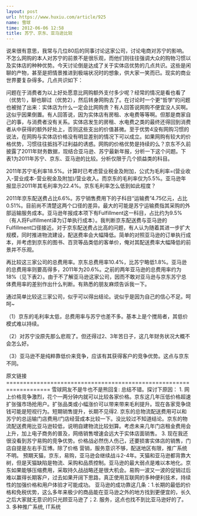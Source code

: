 ```yaml
---
layout: post
url: https://www.huxiu.com/article/925
name: 雪球
time: 2012-06-06 12:58
title: 苏宁、京东、亚马逊比较
---
```

说来很有意思，我常与几位80后的同事讨论这家公司，讨论电商对苏宁的影响。不怎么网购的本人对苏宁的前景不是很乐观，而他们则往往强调大众的购物习惯以及实体店的种种优势。今天讨论倒是达成了关于实体店优势的几点共识。这些是闲聊的产物，甚至是把情景推进到极端状况时的想象，供大家一笑而已。现实的商业世界要复杂得多。几点共识如下：

问题在于消费者为以上好处愿意比网购额外支付多少呢？经常的情况是看也看了（优势1），聊也聊过（优势2），然后转身网购去了。在讨论时一个更“哲学”的问题也被抛了出来：实体店为什么一定会比网购贵？有人回答说网购不便宜没人买啊。这似乎因果倒置。有人回答说，因为实体店有房租、水电费等等啊。但那是商家自己的事，与消费者没有关系。实体店发生的房租、水电费之类的最终还得回到消费者从中获得的额外好处上，否则这些支出的价值甚微。至于优势4没有网购习惯的说法，在网购与实体店价格没有明显差别的情况下可以成立。如果网购有较大的价格优势，习惯往往抵挡不过利益的诱惑。网购的价格优势是持续的么？京东不久前披露了2011年财务数据，现结合亚马逊、苏宁最新年报，分析一下这个问题。下表1为2011年苏宁、京东、亚马逊的比较。分析仅限于几个损益类的科目。

2011年苏宁毛利率18.5%。计算时已考虑营业税金及附加，公式为毛利率=(营业收入-营业成本-营业税金及附加)/营业收入。而京东的毛利率仅为5.5%。亚马逊年报显示2011年其毛利率为22.4%。京东毛利率怎么低到如此程度？

2011年京东配送费占比6.6%。苏宁销售费用下的子科目“运输费”4.75亿元，占比0.51%。目前尚不清楚这两个口径的差异。最大的可能是苏宁运输费指其采购的外部运输服务成本。亚马逊年报成本项下有Fulfillment这一科目，占比约为9.5%（有人将Fulfillment译为订单执行成本）。我判断京东配送费与亚马逊的Fulfillment口径接近。对于京东配送费占比高的问题，有人认为随着其进一步扩大规模，同时推进物流建设，配送费率会大幅降低。简单的对照亚马逊的订单执行成本，并考虑到京东的图书、百货等品类低的客单价，俺对其配送费率大幅降低的前景并不乐观。

再比较这三家公司的总费用率。京东总费用率10.4%，比苏宁略低1.8%。亚马逊的总费用率则要高得多，2011年为20.6%。之前的两年亚马逊的总费用率约为18%（见下表2）。由于不了解亚马逊这家公司，因而不敢对亚马逊与京东苏宁总体费用率的差别作出什么判断。有熟悉的朋友麻烦告诉我一下。

通过简单比较这三家公司，似乎可以得出结论。说似乎是因为自己的信心不足。呵呵~

（1）京东的毛利率太低，总费用率与苏宁也差不多。基本上是个搅局者，其低价模式难以持续。

（2）对苏宁没原先那么悲观了。但还得过2、3年苦日子，这几年财务状况大概不会怎么好。

（3）亚马逊不是纯粹靠低价来竞争，应该有其获得客户的竞争优势。这点与京东不同。

原文链接 =================================================================== 雪球网友不是牛也不是熊回复: 总结不错。探讨下原因： 1. 网上价格竞争激烈，花个一两分钟内就可以比较各家价格。京东这几年压低价格超速扩张强市场抢用户。扩张品类或小幅涨价可以带来带来毛利提升。现在各家竞争烧钱可能是短视行为。短期销售提升，长期不见得2. 京东的总物流配送费用可以和苏宁的总运输门店费用/门店经营成本比较一下。没比较过不知道结论。京东的物流配送费用比亚马逊较低，说明自建物流比较划算。考虑未来几年门店租金费用会上升，加上电子商务的普及，网络销售增速会远大于实体店面销售。 3. 现在我还很没看到苏宁易购的竞争优势。价格战必然伤人伤己，还要损害实体店的销售，门店自提是左右手互博。除了价格 营销，服务意识不够，配送地区有限，推广系统不明。 预期天猫，京东，易购，亚马逊会继续战斗2-4年。天猫和亚马逊都背靠大树，但是天猫缺陷是物流、采购和品质控制。亚马逊的最大弱点是难以本地化。京东如果能够压缩费用，采取持久战战略还是很大机会。易购一波又一波的促销过后难以赢得长期客户，过去如果开阔下思路，真正使用互联网的多种便利技术，持续性的加强价格和用户体验才可能成功。 亚马逊的成功靠这几条：1.长期的最低的价格和免税优势，这么多年来极少的商品能在亚马逊之外的地方找到更便宜的，长久之后大家就无意识的只光顾亚马逊了；2. 服务，这点也找不到比亚马逊好的了。 3. 多种推广系统, IT系统

